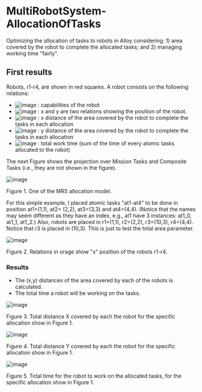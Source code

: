 # MultiRobotSystem-AllocationOfTasks
Optimizing the allocation of tasks to robots in Alloy considering: 1) area covered by the robot to complete the allocated tasks; and 2) managing working time "fairly".


## First results


Robots, r1-r4, are shown in red squares. A robot consists on the following relations:
* ![image](https://user-images.githubusercontent.com/63869574/132561119-0bc64d4d-bff9-4abe-9da8-ba5ef7c8af3a.png) : capabilities of the robot
* ![image](https://user-images.githubusercontent.com/63869574/132563680-e24c63ac-e399-4258-b08d-b5c2d5880f22.png) : x and y are two relations showing the position of the robot.
*  ![image](https://user-images.githubusercontent.com/63869574/132561280-a2236c36-ef18-4527-b870-220d3a4415b0.png) : x distance of the area covered by the robot to complete the tasks in each allocation
* ![image](https://user-images.githubusercontent.com/63869574/132561444-26da06e2-ff01-44a2-9588-d49cce2f5de0.png) : y distance of the area covered by the robot to complete the tasks in each allocation
* ![image](https://user-images.githubusercontent.com/63869574/132563836-687b2c02-5aab-4d35-9ff2-5c139cfdb2a1.png) : total work time (sum of the time of every atomic tasks allocated to the robot)

The next Figure shows the projection over Mission Tasks and Composite Tasks (i.e., they are not shown in the figure).

![image](https://user-images.githubusercontent.com/63869574/132566305-dedb6e93-56f3-4d27-bc52-b37f3928b587.png)

Figure 1. One of the MRS allocation model.

For this simple example, I placed atomic tasks "at1-at4" to be done in position at1=(1,1), at2= (2,2), at3=(3,3) and at4=(4,4).
(Notice that the names may seem different as they have an index, e.g., at1 have 3 instances: at1_0, at1_1, at1_2.)
Also, robots are placed in r1=(1,1), r2=(2,2), r3=(10,3), r4=(4,4).
Notice that r3 is placed in (10,3). This is just to test the total area parameter.

![image](https://user-images.githubusercontent.com/63869574/132567170-dc4aee2d-cf8d-4d9a-bc19-d61fc00c05a5.png)

Figure 2. Relations in orage show "x" position of the robots r1-r4.


### Results
* The (x,y) distances of the area covered by each of the robots is calculated.
* The total time a robot will be working on the tasks.


![image](https://user-images.githubusercontent.com/63869574/132567470-b72ac186-1c7b-4552-84d7-92af40a91132.png)

Figure 3. Total distance X covered by each the robot for the specific allocation show in Figure 1.

![image](https://user-images.githubusercontent.com/63869574/132567557-6b5028d5-2e2c-4df5-8b0e-1866f7874b69.png)

Figure 4. Total distance Y covered by each the robot for the specific allocation show in Figure 1.

![image](https://user-images.githubusercontent.com/63869574/132567684-8a3ce86d-c499-41a0-8d72-a6305a2a7629.png)


Figure 5. Total time for the robot to work on the allocated tasks, for the specific allocation show in Figure 1.

